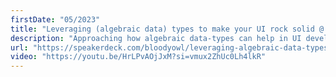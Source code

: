 ```yaml
---
firstDate: "05/2023"
title: "Leveraging (algebraic data) types to make your UI rock solid @ jsheroes"
description: "Approaching how algebraic data-types can help in UI development."
url: "https://speakerdeck.com/bloodyowl/leveraging-algebraic-data-types-to-make-your-ui-rock-at-jsheroes"
video: "https://youtu.be/HrLPvAOjJxM?si=vmux2ZhUc0Lh4lkR"
---
```


